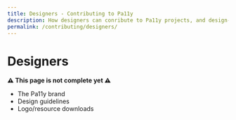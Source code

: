 ```yaml
---
title: Designers - Contributing to Pa11y
description: How designers can conribute to Pa11y projects, and design-specific guidelines.
permalink: /contributing/designers/
---
```



Designers
=========

**:warning: This page is not complete yet :warning:**

  - The Pa11y brand
  - Design guidelines
  - Logo/resource downloads
